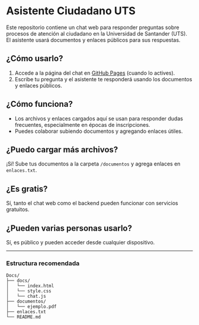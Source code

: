# Asistente Ciudadano UTS

Este repositorio contiene un chat web para responder preguntas sobre procesos de atención al ciudadano en la Universidad de Santander (UTS). El asistente usará documentos y enlaces públicos para sus respuestas.

## ¿Cómo usarlo?
1. Accede a la página del chat en [GitHub Pages](https://auxadm.github.io/Docs/) (cuando lo actives).
2. Escribe tu pregunta y el asistente te responderá usando los documentos y enlaces públicos.

## ¿Cómo funciona?
- Los archivos y enlaces cargados aquí se usan para responder dudas frecuentes, especialmente en épocas de inscripciones.
- Puedes colaborar subiendo documentos y agregando enlaces útiles.

## ¿Puedo cargar más archivos?
¡Sí! Sube tus documentos a la carpeta `/documentos` y agrega enlaces en `enlaces.txt`.

## ¿Es gratis?
Sí, tanto el chat web como el backend pueden funcionar con servicios gratuitos.

## ¿Pueden varias personas usarlo?
Sí, es público y pueden acceder desde cualquier dispositivo.

---

### Estructura recomendada

```plaintext
Docs/
├── docs/
│   └── index.html
│   └── style.css
│   └── chat.js
├── documentos/
│   └── ejemplo.pdf
├── enlaces.txt
└── README.md
```
